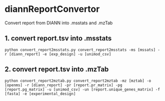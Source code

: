 # diannReportConvertor
Convert report from DIANN into .msstats and .mzTab
## 1. convert report.tsv into .msstats
`python convert_report2msstats.py convert_report2msstats -ms [mssats] -r [diann_report] -e [exp_design] -u [unimod_csv]`
## 2. convert report.tsv into .mzTab
`python convert_report2mztab.py convert_report2mztab -mz [mztab] -o [openms] -r [diann_report] -pr [report.pr_matrix] -pg [report.pg_matrix] -u [unimod_csv] -un [report.unique_genes_matrix] -f [fasta] -e [experimental_design]`
